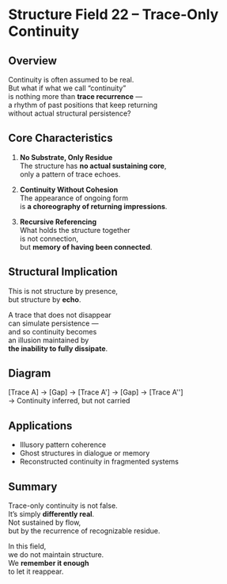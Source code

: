 # Structure Field 22 – Trace-Only Continuity

## Overview

Continuity is often assumed to be real.  
But what if what we call “continuity”  
is nothing more than **trace recurrence** —  
a rhythm of past positions that keep returning  
without actual structural persistence?

## Core Characteristics

1. **No Substrate, Only Residue**  
   The structure has **no actual sustaining core**,  
   only a pattern of trace echoes.

2. **Continuity Without Cohesion**  
   The appearance of ongoing form  
   is **a choreography of returning impressions**.

3. **Recursive Referencing**  
   What holds the structure together  
   is not connection,  
   but **memory of having been connected**.

## Structural Implication

This is not structure by presence,  
but structure by **echo**.

A trace that does not disappear  
can simulate persistence —  
and so continuity becomes  
an illusion maintained by  
**the inability to fully dissipate**.

## Diagram

[Trace A] → [Gap] → [Trace A'] → [Gap] → [Trace A'']  
→ Continuity inferred, but not carried

## Applications

- Illusory pattern coherence  
- Ghost structures in dialogue or memory  
- Reconstructed continuity in fragmented systems

## Summary

Trace-only continuity is not false.  
It’s simply **differently real**.  
Not sustained by flow,  
but by the recurrence of recognizable residue.  

In this field,  
we do not maintain structure.  
We **remember it enough**  
to let it reappear.
